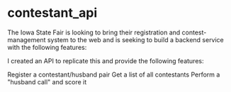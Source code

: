 # contestant_api

The Iowa State Fair is looking to bring their registration and contest-management system to the web and is seeking to build a backend service with the following features:

I created an API to replicate this and provide the following features:

Register a contestant/husband pair
Get a list of all contestants
Perform a "husband call" and score it

